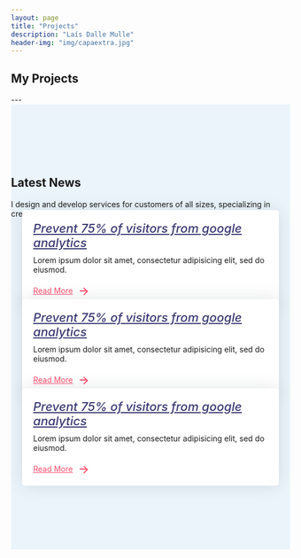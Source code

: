 ```yaml
---
layout: page
title: "Projects"
description: "Laís Dalle Mulle"
header-img: "img/capaextra.jpg"
---
```



<h2>My Projects</h2>
---

<style>
body{margin-top:20px;}

.section {
    padding: 100px 0;
    position: relative;
}
.gray-bg {
    background-color: #ebf4fa;
}
/* Blog 
---------------------*/
.blog-grid {
  margin-top: 15px;
  margin-bottom: 15px;
}
.blog-grid .blog-img {
  position: relative;
  border-radius: 5px;
  overflow: hidden;
}
.blog-grid .blog-img .date {
  position: absolute;
  background: #3a3973;
  color: #ffffff;
  padding: 8px 15px;
  left: 0;
  top: 10px;
  font-size: 14px;
}
.blog-grid .blog-info {
  box-shadow: 0 0 30px rgba(31, 45, 61, 0.125);
  border-radius: 5px;
  background: #ffffff;
  padding: 20px;
  margin: -30px 20px 0;
  position: relative;
}
.blog-grid .blog-info h5 {
  font-size: 22px;
  font-weight: 500;
  margin: 0 0 10px;
}
.blog-grid .blog-info h5 a {
  color: #3a3973;
}
.blog-grid .blog-info p {
  margin: 0;
}
.blog-grid .blog-info .btn-bar {
  margin-top: 20px;
}

.px-btn-arrow {
    padding: 0 50px 0 0;
    line-height: 20px;
    position: relative;
    display: inline-block;
    color: #fe4f6c;
    -moz-transition: ease all 0.3s;
    -o-transition: ease all 0.3s;
    -webkit-transition: ease all 0.3s;
    transition: ease all 0.3s;
}


.px-btn-arrow .arrow {
    width: 13px;
    height: 2px;
    background: currentColor;
    display: inline-block;
    position: absolute;
    top: 0;
    bottom: 0;
    margin: auto;
    right: 25px;
    -moz-transition: ease right 0.3s;
    -o-transition: ease right 0.3s;
    -webkit-transition: ease right 0.3s;
    transition: ease right 0.3s;
}

.px-btn-arrow .arrow:after {
    width: 8px;
    height: 8px;
    border-right: 2px solid currentColor;
    border-top: 2px solid currentColor;
    content: "";
    position: absolute;
    top: -3px;
    right: 0;
    display: inline-block;
    -moz-transform: rotate(45deg);
    -o-transform: rotate(45deg);
    -ms-transform: rotate(45deg);
    -webkit-transform: rotate(45deg);
    transform: rotate(45deg);
}
</style>

<section class="section gray-bg" id="blog">
            <div class="container">
                <div class="row justify-content-center">
                    <div class="col-lg-7 text-center">
                        <div class="section-title">
                            <h2>Latest News</h2>
                            <p>I design and develop services for customers of all sizes, specializing in creating stylish, modern websites</p>
                        </div>
                    </div>
                </div>
                <div class="row">
                    <div class="col-lg-4">
                        <div class="blog-grid">
                            <div class="blog-img">
                                <div class="date">04 FEB</div>
                                <a href="#">
                                    <img src="https://www.bootdey.com/image/350x280/FFB6C1/000000" title="" alt="">
                                </a>
                            </div>
                            <div class="blog-info">
                                <h5><a href="#">Prevent 75% of visitors from google analytics</a></h5>
                                <p>Lorem ipsum dolor sit amet, consectetur adipisicing elit, sed do eiusmod.</p>
                                <div class="btn-bar">
                                    <a href="#" class="px-btn-arrow">
                                        <span>Read More</span>
                                        <i class="arrow"></i>
                                    </a>
                                </div>
                            </div>
                        </div>
                    </div>
                    <div class="col-lg-4">
                        <div class="blog-grid">
                            <div class="blog-img">
                                <div class="date">04 FEB</div>
                                <a href="#">
                                    <img src="https://www.bootdey.com/image/350x280/87CEFA/000000" title="" alt="">
                                </a>
                            </div>
                            <div class="blog-info">
                                <h5><a href="#">Prevent 75% of visitors from google analytics</a></h5>
                                <p>Lorem ipsum dolor sit amet, consectetur adipisicing elit, sed do eiusmod.</p>
                                <div class="btn-bar">
                                    <a href="#" class="px-btn-arrow">
                                        <span>Read More</span>
                                        <i class="arrow"></i>
                                    </a>
                                </div>
                            </div>
                        </div>
                    </div>
                    <div class="col-lg-4">
                        <div class="blog-grid">
                            <div class="blog-img">
                                <div class="date">04 FEB</div>
                                <a href="#">
                                    <img src="https://www.bootdey.com/image/350x280/FF7F50/000000" title="" alt="">
                                </a>
                            </div>
                            <div class="blog-info">
                                <h5><a href="#">Prevent 75% of visitors from google analytics</a></h5>
                                <p>Lorem ipsum dolor sit amet, consectetur adipisicing elit, sed do eiusmod.</p>
                                <div class="btn-bar">
                                    <a href="#" class="px-btn-arrow">
                                        <span>Read More</span>
                                        <i class="arrow"></i>
                                    </a>
                                </div>
                            </div>
                        </div>
                    </div>
                </div>
            </div>
        </section>